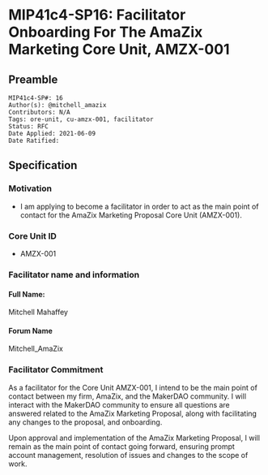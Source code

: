 # MIP41c4-SP16: Facilitator Onboarding For The AmaZix Marketing Core Unit, AMZX-001

## Preamble

```
MIP41c4-SP#: 16
Author(s): @mitchell_amazix
Contributors: N/A
Tags: ore-unit, cu-amzx-001, facilitator
Status: RFC
Date Applied: 2021-06-09
Date Ratified:
```

## Specification

### Motivation

* I am applying to become a facilitator in order to act as the main point of contact for the AmaZix Marketing Proposal Core Unit (AMZX-001).

### Core Unit ID

* AMZX-001

### Facilitator name and information

#### Full Name:

Mitchell Mahaffey

#### Forum Name

Mitchell_AmaZix

### Facilitator Commitment

As a facilitator for the Core Unit AMZX-001, I intend to be the main point of contact between my firm, AmaZix, and the MakerDAO community. I will interact with the MakerDAO community to ensure all questions are answered related to the AmaZix Marketing Proposal, along with facilitating any changes to the proposal, and onboarding.

Upon approval and implementation of the AmaZix Marketing Proposal, I will remain as the main point of contact going forward, ensuring prompt account management, resolution of issues and changes to the scope of work.
